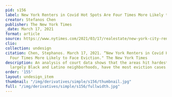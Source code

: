 ```yaml
---
pid: s156
label: New York Renters in Covid Hot Spots Are Four Times More Likely to Face Eviction
creator: Stefanos Chen
publisher: The New York Times
_date: March 17, 2021
format: article
source: https://www.nytimes.com/2021/03/17/realestate/new-york-city-renters-evictions.html
clio:
collection: undesign
citation: Chen, Stephanos. March 17, 2021. “New York Renters in Covid Hot Spots Are
  Four Times More Likely to Face Eviction." The New York Times
description: An analysis of court data shows that the areas hit hardest by the virus,
  largely Black and Latino neighborhoods, have the most eviction cases.
order: '155'
layout: undesign_item
thumbnail: "/img/derivatives/simple/s156/thumbnail.jpg"
full: "/img/derivatives/simple/s156/fullwidth.jpg"
---
```

